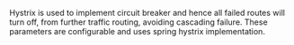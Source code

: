 Hystrix is used to implement circuit breaker and hence all failed routes will turn off, from further traffic routing, avoiding cascading failure. These parameters are configurable and uses spring hystrix implementation.
